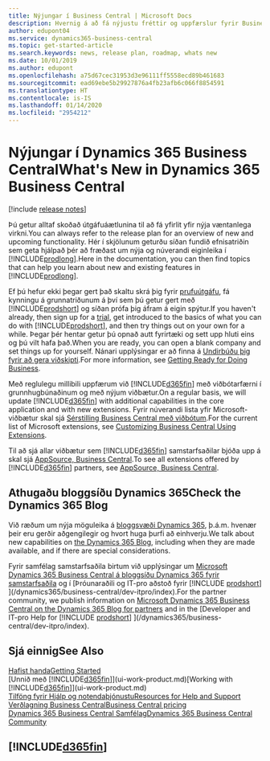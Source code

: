 ```yaml
---
title: Nýjungar í Business Central | Microsoft Docs
description: Hvernig á að fá nýjustu fréttir og uppfærslur fyrir Business Central.
author: edupont04
ms.service: dynamics365-business-central
ms.topic: get-started-article
ms.search.keywords: news, release plan, roadmap, whats new
ms.date: 10/01/2019
ms.author: edupont
ms.openlocfilehash: a75d67cec31953d3e96111ff5558ecd89b461683
ms.sourcegitcommit: ead69ebe5b29927876a4fb23afb6c066f8854591
ms.translationtype: HT
ms.contentlocale: is-IS
ms.lasthandoff: 01/14/2020
ms.locfileid: "2954212"
---
```

# <a name="whats-new-in-dynamics-365-business-central"></a><span data-ttu-id="b76ab-103">Nýjungar í Dynamics 365 Business Central</span><span class="sxs-lookup"><span data-stu-id="b76ab-103">What's New in Dynamics 365 Business Central</span></span>

[!include [release notes](includes/release-notes.md)]

<span data-ttu-id="b76ab-104">Þú getur alltaf skoðað útgáfuáætlunina til að fá yfirlit yfir nýja væntanlega virkni.</span><span class="sxs-lookup"><span data-stu-id="b76ab-104">You can always refer to the release plan for an overview of new and upcoming functionality.</span></span> <span data-ttu-id="b76ab-105">Hér í skjölunum geturðu síðan fundið efnisatriðin sem geta hjálpað þér að fræðast um nýja og núverandi eiginleika í [!INCLUDE[prodlong](includes/prodlong.md)].</span><span class="sxs-lookup"><span data-stu-id="b76ab-105">Here in the documentation, you can then find topics that can help you learn about new and existing features in [!INCLUDE[prodlong](includes/prodlong.md)].</span></span>  

<span data-ttu-id="b76ab-106">Ef þú hefur ekki þegar gert það skaltu skrá þig fyrir [prufuútgáfu](https://go.microsoft.com/fwlink/?linkid=847861), fá kynningu á grunnatriðunum á því sem þú getur gert með [!INCLUDE[prodshort](includes/prodshort.md)] og síðan prófa þig áfram á eigin spýtur.</span><span class="sxs-lookup"><span data-stu-id="b76ab-106">If you haven't already, then sign up for a [trial](https://go.microsoft.com/fwlink/?linkid=847861), get introduced to the basics of what you can do with [!INCLUDE[prodshort](includes/prodshort.md)], and then try things out on your own for a while.</span></span> <span data-ttu-id="b76ab-107">Þegar þér hentar getur þú opnað autt fyrirtæki og sett upp hluti eins og þú vilt hafa það.</span><span class="sxs-lookup"><span data-stu-id="b76ab-107">When you are ready, you can open a blank company and set things up for yourself.</span></span> <span data-ttu-id="b76ab-108">Nánari upplýsingar er að finna á [Undirbúðu þig fyrir að gera viðskipti](ui-get-ready-business.md).</span><span class="sxs-lookup"><span data-stu-id="b76ab-108">For more information, see [Getting Ready for Doing Business](ui-get-ready-business.md).</span></span>  

<span data-ttu-id="b76ab-109">Með reglulegu millibili uppfærum við [!INCLUDE[d365fin](includes/d365fin_md.md)] með viðbótarfærni í grunnhugbúnaðinum og með nýjum viðbætur.</span><span class="sxs-lookup"><span data-stu-id="b76ab-109">On a regular basis, we will update [!INCLUDE[d365fin](includes/d365fin_md.md)] with additional capabilities in the core application and with new extensions.</span></span> <span data-ttu-id="b76ab-110">Fyrir núverandi lista yfir Microsoft-viðbætur skal sjá [Sérstilling Business Central með viðbótum](ui-extensions.md).</span><span class="sxs-lookup"><span data-stu-id="b76ab-110">For the current list of Microsoft extensions, see [Customizing Business Central Using Extensions](ui-extensions.md).</span></span>

<span data-ttu-id="b76ab-111">Til að sjá allar viðbætur sem [!INCLUDE[d365fin](includes/d365fin_md.md)] samstarfsaðilar bjóða upp á skal sjá [AppSource, Business Central](https://go.microsoft.com/fwlink/?linkid=2081646).</span><span class="sxs-lookup"><span data-stu-id="b76ab-111">To see all extensions offered by [!INCLUDE[d365fin](includes/d365fin_md.md)] partners, see [AppSource, Business Central](https://go.microsoft.com/fwlink/?linkid=2081646).</span></span>  

## <a name="check-the-dynamics-365-blog"></a><span data-ttu-id="b76ab-112">Athugaðu bloggsíðu Dynamics 365</span><span class="sxs-lookup"><span data-stu-id="b76ab-112">Check the Dynamics 365 Blog</span></span>

<span data-ttu-id="b76ab-113">Við ræðum um nýja möguleika á [bloggsvæði Dynamics 365](https://cloudblogs.microsoft.com/dynamics365/), þ.á.m. hvenær þeir eru gerðir aðgengilegir og hvort huga þurfi að einhverju.</span><span class="sxs-lookup"><span data-stu-id="b76ab-113">We talk about new capabilities on [the Dynamics 365 Blog](https://cloudblogs.microsoft.com/dynamics365/), including when they are made available, and if there are special considerations.</span></span>  

<span data-ttu-id="b76ab-114">Fyrir samfélag samstarfsaðila birtum við upplýsingar um [Microsoft Dynamics 365 Business Central á bloggsíðu Dynamics 365 fyrir samstarfsaðila](https://cloudblogs.microsoft.com/dynamics365/it/product/business-central/) og í [Þróunaraðili og IT-pro aðstoð fyrir [!INCLUDE [prodshort](includes/prodshort.md)] ](/dynamics365/business-central/dev-itpro/index).</span><span class="sxs-lookup"><span data-stu-id="b76ab-114">For the partner community, we publish information on [Microsoft Dynamics 365 Business Central on the Dynamics 365 Blog for partners](https://cloudblogs.microsoft.com/dynamics365/it/product/business-central/) and in the [Developer and IT-pro Help for [!INCLUDE [prodshort](includes/prodshort.md)] ](/dynamics365/business-central/dev-itpro/index).</span></span>  

## <a name="see-also"></a><span data-ttu-id="b76ab-115">Sjá einnig</span><span class="sxs-lookup"><span data-stu-id="b76ab-115">See Also</span></span>

[<span data-ttu-id="b76ab-116">Hafist handa</span><span class="sxs-lookup"><span data-stu-id="b76ab-116">Getting Started</span></span>](product-get-started.md)  
<span data-ttu-id="b76ab-117">[Unnið með [!INCLUDE[d365fin](includes/d365fin_md.md)]](ui-work-product.md)</span><span class="sxs-lookup"><span data-stu-id="b76ab-117">[Working with [!INCLUDE[d365fin](includes/d365fin_md.md)]](ui-work-product.md)</span></span>  
[<span data-ttu-id="b76ab-118">Tilföng fyrir Hjálp og notendaþjónustu</span><span class="sxs-lookup"><span data-stu-id="b76ab-118">Resources for Help and Support</span></span>](product-help-and-support.md)  
[<span data-ttu-id="b76ab-119">Verðlagning Business Central</span><span class="sxs-lookup"><span data-stu-id="b76ab-119">Business Central pricing</span></span>](https://dynamics.microsoft.com/business-central/overview/#pricing)  
[<span data-ttu-id="b76ab-120">Dynamics 365 Business Central Samfélag</span><span class="sxs-lookup"><span data-stu-id="b76ab-120">Dynamics 365 Business Central Community</span></span>](https://community.dynamics.com/business/)

## [!INCLUDE[d365fin](includes/free_trial_md.md)]
